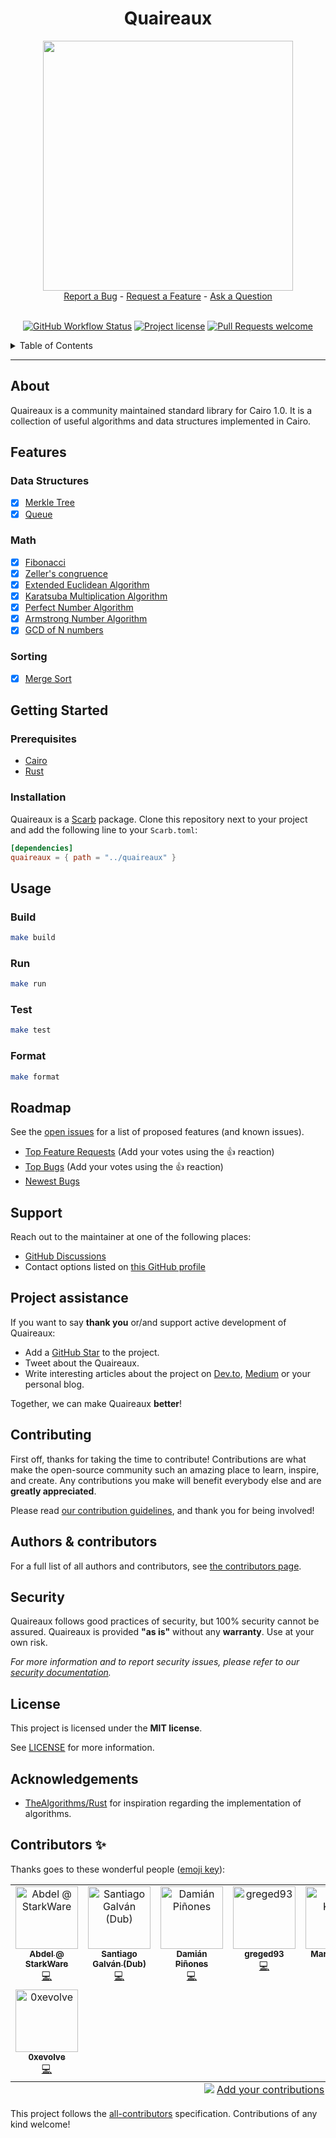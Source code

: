 <div align="center">
  <h1>Quaireaux</h1>
  <img src="docs/images/logo.png" height="400" width="400">
  <br />
  <a href="https://github.com/stark-rocket/quaireaux/issues/new?assignees=&labels=bug&template=01_BUG_REPORT.md&title=bug%3A+">Report a Bug</a>
  -
  <a href="https://github.com/stark-rocket/quaireaux/issues/new?assignees=&labels=enhancement&template=02_FEATURE_REQUEST.md&title=feat%3A+">Request a Feature</a>
  -
  <a href="https://github.com/stark-rocket/quaireaux/discussions">Ask a Question</a>
</div>

<div align="center">
<br />

[![GitHub Workflow Status](https://github.com/stark-rocket/quaireaux/actions/workflows/test.yml/badge.svg)](https://github.com/stark-rocket/quaireaux/actions/workflows/test.yml)
[![Project license](https://img.shields.io/github/license/stark-rocket/quaireaux.svg?style=flat-square)](LICENSE)
[![Pull Requests welcome](https://img.shields.io/badge/PRs-welcome-ff69b4.svg?style=flat-square)](https://github.com/stark-rocket/quaireaux/issues?q=is%3Aissue+is%3Aopen+label%3A%22help+wanted%22)

</div>

<details>
<summary>Table of Contents</summary>

- [Report a Bug](#report-a-bug)
- [Request a Feature](#request-a-feature)
- [About](#about)
- [Features](#features)
  - [Data Structures](#data-structures)
  - [Math](#math)
- [Getting Started](#getting-started)
  - [Prerequisites](#prerequisites)
  - [Installation](#installation)
- [Usage](#usage)
  - [Build](#build)
  - [Run](#run)
  - [Test](#test)
  - [Format](#format)
- [Roadmap](#roadmap)
- [Support](#support)
- [Project assistance](#project-assistance)
- [Contributing](#contributing)
- [Authors \& contributors](#authors--contributors)
- [Security](#security)
- [License](#license)
- [Acknowledgements](#acknowledgements)
- [Contributors ✨](#contributors-)

</details>

---

## About

Quaireaux is a community maintained standard library for Cairo 1.0.
It is a collection of useful algorithms and data structures implemented in Cairo.

## Features

### Data Structures

- [x] [Merkle Tree](src/data_structures/merkle_tree.cairo)
- [x] [Queue](src/data_structures/queue.cairo)

### Math

- [x] [Fibonacci](src/math/sequence/fibonacci.cairo)
- [x] [Zeller's congruence](src/math/zellers_congruence.cairo)
- [x] [Extended Euclidean Algorithm](src/math/extended_euclidean_algorithm.cairo) 
- [x] [Karatsuba Multiplication Algorithm](src/math/karatsuba.cairo) 
- [x] [Perfect Number Algorithm](src/math/perfect_number.cairo)
- [x] [Armstrong Number Algorithm](src/math/armstrong_number.cairo) 
- [x] [GCD of N numbers](src/math/gcd_of_n_numbers.cairo)

### Sorting

- [x] [Merge Sort](src/sorting/merge_sort.cairo)

## Getting Started

### Prerequisites

- [Cairo](https://github.com/starkware-libs/cairo)
- [Rust](https://www.rust-lang.org/tools/install)

### Installation

<!-- TODO(mkaput): Use this when Scarb will support Git:
Quaireaux is a Scarb package, which can be installed by adding following line to your `Scarb.toml`:
```toml
[dependencies]
quaireaux = { git = "https://github.com/keep-starknet-strange/quaireaux.git" }
```
-->

Quaireaux is a [Scarb] package. Clone this repository next to your project and add the following line to your `Scarb.toml`:

```toml
[dependencies]
quaireaux = { path = "../quaireaux" }
```

## Usage


### Build

```bash
make build
```

### Run

```bash
make run
```

### Test

```bash
make test
```

### Format

```bash
make format
```

## Roadmap

See the [open issues](https://github.com/stark-rocket/quaireaux/issues) for a list of proposed features (and known issues).

- [Top Feature Requests](https://github.com/stark-rocket/quaireaux/issues?q=label%3Aenhancement+is%3Aopen+sort%3Areactions-%2B1-desc) (Add your votes using the 👍 reaction)
- [Top Bugs](https://github.com/stark-rocket/quaireaux/issues?q=is%3Aissue+is%3Aopen+label%3Abug+sort%3Areactions-%2B1-desc) (Add your votes using the 👍 reaction)
- [Newest Bugs](https://github.com/stark-rocket/quaireaux/issues?q=is%3Aopen+is%3Aissue+label%3Abug)

## Support

Reach out to the maintainer at one of the following places:

- [GitHub Discussions](https://github.com/stark-rocket/quaireaux/discussions)
- Contact options listed on [this GitHub profile](https://github.com/starknet-exploration)

## Project assistance

If you want to say **thank you** or/and support active development of Quaireaux:

- Add a [GitHub Star](https://github.com/stark-rocket/quaireaux) to the project.
- Tweet about the Quaireaux.
- Write interesting articles about the project on [Dev.to](https://dev.to/), [Medium](https://medium.com/) or your personal blog.

Together, we can make Quaireaux **better**!

## Contributing

First off, thanks for taking the time to contribute! Contributions are what make the open-source community such an amazing place to learn, inspire, and create. Any contributions you make will benefit everybody else and are **greatly appreciated**.

Please read [our contribution guidelines](docs/CONTRIBUTING.md), and thank you for being involved!

## Authors & contributors

For a full list of all authors and contributors, see [the contributors page](https://github.com/stark-rocket/quaireaux/contributors).

## Security

Quaireaux follows good practices of security, but 100% security cannot be assured.
Quaireaux is provided **"as is"** without any **warranty**. Use at your own risk.

_For more information and to report security issues, please refer to our [security documentation](docs/SECURITY.md)._

## License

This project is licensed under the **MIT license**.

See [LICENSE](LICENSE) for more information.

## Acknowledgements

- [TheAlgorithms/Rust](https://github.com/TheAlgorithms/Rust) for inspiration regarding the implementation of algorithms.

## Contributors ✨

Thanks goes to these wonderful people ([emoji key](https://allcontributors.org/docs/en/emoji-key)):

<!-- ALL-CONTRIBUTORS-LIST:START - Do not remove or modify this section -->
<!-- prettier-ignore-start -->
<!-- markdownlint-disable -->
<table>
  <tbody>
    <tr>
      <td align="center" valign="top" width="14.28%"><a href="https://github.com/abdelhamidbakhta"><img src="https://avatars.githubusercontent.com/u/45264458?v=4?s=100" width="100px;" alt="Abdel @ StarkWare "/><br /><sub><b>Abdel @ StarkWare </b></sub></a><br /><a href="https://github.com/keep-starknet-strange/quaireaux/commits?author=abdelhamidbakhta" title="Code">💻</a></td>
      <td align="center" valign="top" width="14.28%"><a href="https://github.com/sdgalvan"><img src="https://avatars.githubusercontent.com/u/58611754?v=4?s=100" width="100px;" alt="Santiago Galván (Dub)"/><br /><sub><b>Santiago Galván (Dub)</b></sub></a><br /><a href="https://github.com/keep-starknet-strange/quaireaux/commits?author=sdgalvan" title="Code">💻</a></td>
      <td align="center" valign="top" width="14.28%"><a href="https://github.com/dpinones"><img src="https://avatars.githubusercontent.com/u/30808181?v=4?s=100" width="100px;" alt="Damián Piñones"/><br /><sub><b>Damián Piñones</b></sub></a><br /><a href="https://github.com/keep-starknet-strange/quaireaux/commits?author=dpinones" title="Code">💻</a></td>
      <td align="center" valign="top" width="14.28%"><a href="https://github.com/greged93"><img src="https://avatars.githubusercontent.com/u/82421016?v=4?s=100" width="100px;" alt="greged93"/><br /><sub><b>greged93</b></sub></a><br /><a href="https://github.com/keep-starknet-strange/quaireaux/commits?author=greged93" title="Code">💻</a></td>
      <td align="center" valign="top" width="14.28%"><a href="https://github.com/mkaput"><img src="https://avatars.githubusercontent.com/u/3450050?v=4?s=100" width="100px;" alt="Marek Kaput"/><br /><sub><b>Marek Kaput</b></sub></a><br /><a href="https://github.com/keep-starknet-strange/quaireaux/commits?author=mkaput" title="Code">💻</a></td>
      <td align="center" valign="top" width="14.28%"><a href="https://github.com/amanusk"><img src="https://avatars.githubusercontent.com/u/7280933?v=4?s=100" width="100px;" alt="amanusk"/><br /><sub><b>amanusk</b></sub></a><br /><a href="https://github.com/keep-starknet-strange/quaireaux/commits?author=amanusk" title="Code">💻</a></td>
      <td align="center" valign="top" width="14.28%"><a href="https://github.com/msaug"><img src="https://avatars.githubusercontent.com/u/60658558?v=4?s=100" width="100px;" alt="Mathieu"/><br /><sub><b>Mathieu</b></sub></a><br /><a href="https://github.com/keep-starknet-strange/quaireaux/commits?author=msaug" title="Code">💻</a></td>
    </tr>
    <tr>
      <td align="center" valign="top" width="14.28%"><a href="https://github.com/EvolveArt"><img src="https://avatars.githubusercontent.com/u/12902455?v=4?s=100" width="100px;" alt="0xevolve"/><br /><sub><b>0xevolve</b></sub></a><br /><a href="https://github.com/keep-starknet-strange/quaireaux/commits?author=EvolveArt" title="Code">💻</a></td>
    </tr>
  </tbody>
  <tfoot>
    <tr>
      <td align="center" size="13px" colspan="7">
        <img src="https://raw.githubusercontent.com/all-contributors/all-contributors-cli/1b8533af435da9854653492b1327a23a4dbd0a10/assets/logo-small.svg">
          <a href="https://all-contributors.js.org/docs/en/bot/usage">Add your contributions</a>
        </img>
      </td>
    </tr>
  </tfoot>
</table>

<!-- markdownlint-restore -->
<!-- prettier-ignore-end -->

<!-- ALL-CONTRIBUTORS-LIST:END -->

This project follows the [all-contributors](https://github.com/all-contributors/all-contributors) specification. Contributions of any kind welcome!

[scarb]: https://github.com/software-mansion/scarb
